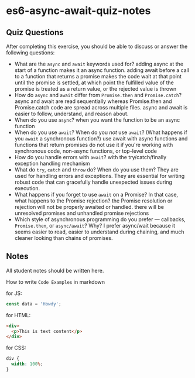 # es6-async-await-quiz-notes

## Quiz Questions

After completing this exercise, you should be able to discuss or answer the following questions:

- What are the `async` and `await` keywords used for?
  adding async at the start of a function makes it an async function. adding await before a call to a function that returns a promise makes the code wait at that point until the promise is settled, at which point the fulfilled value of the promise is treated as a return value, or the rejected value is thrown
- How do `async` and `await` differ from `Promise.then` and `Promise.catch`?
  async and await are read sequentially whereas Promise.then and Promise.catch code are spread across multiple files. async and await is easier to follow, understand, and reason about.
- When do you use `async`?
  when you want the function to be an async function
- When do you use `await`? When do you _not_ use `await`? (What happens if you `await` a synchronous function?)
  use await with async functions and functions that return promises
  do not use it if you're working with synchronous code, non-async functions, or top-level code
- How do you handle errors with `await`?
  with the try/catch/finally exception handling mechanism
- What do `try`, `catch` and `throw` do? When do you use them?
  They are used for handling errors and exceptions. They are essential for writing robust code that can gracefully handle unexpected issues during execution.
- What happens if you forget to use `await` on a Promise? In that case, what happens to the Promise rejection?
  the Promise resolution or rejection will not be properly awaited or handled. there will be unresolved promises and unhandled promise rejections
- Which style of asynchronous programming do you prefer — callbacks, `Promise.then`, or `async/await`? Why?
  I prefer async/wait because it seems easier to read, easier to understand during chaining, and much cleaner looking than chains of promises.

## Notes

All student notes should be written here.

How to write `Code Examples` in markdown

for JS:

```javascript
const data = 'Howdy';
```

for HTML:

```html
<div>
  <p>This is text content</p>
</div>
```

for CSS:

```css
div {
  width: 100%;
}
```
